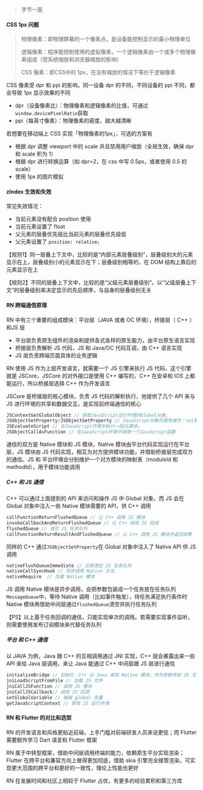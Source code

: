 > 字节一面

#### CSS 1px 问题

> 物理像素：即物理屏幕的一个像素点，是设备能控制显示的最小物理单位
>
> 逻辑像素：程序能控制使用的虚拟像素，一个逻辑像素由一个或多个物理像素组成（受系统缩放和浏览器缩放的影响）
>
> CSS 像素：即CSS中的 1px，在没有缩放的情况下等价于逻辑像素

CSS 像素受 dpr 和 ppi 的影响，同一设备 dpr 的不同，不同设备的 ppi 不同，都会导致 1px 显示效果的不同

- dpr（设备像素比）：物理像素和逻辑像素的比值，可通过`window.devicePixelRatio`获取
- ppi（每英寸像素）：物理像素的密度，越大越清晰

若想要在移动端上 CSS 实现「物理像素的1px」，可选的方案有

- 根据 dpr 调整 viewport 中的 scale 并且禁用用户缩放（全局生效，确保 dpr 和 scale 积为 1）
- 根据 dpr 进行转换运算（如 dpr=2，在 css 中写 0.5px，或者使用 0.5 的 scale）
- 使用 1px 的图片模拟

#### zIndex 生效和失效

常见失效情况：

- 当前元素没有配合 position 使用
- 当前元素设置了 float
- 父元素的层叠优先级比当前元素的层叠优先级低
- 父元素设置了 `position: relative;`

【规则1】同一层叠上下文中，比较的是“内部元素层叠级别”，层叠级别大的元素显示在上，层叠级别小的元素显示在下；层叠级别相等的，在 DOM 结构上靠后的元素显示在上

【规则2】不同的层叠上下文中，比较的是“父级元素层叠级别”。以“父级层叠上下文”的层叠级别来决定显示的先后顺序，与自身的层叠级别无关

#### RN 跨端通信原理

RN 中有三个重要的组成模块：平台层（JAVA 或者 OC 环境），桥接层（ C++ ）和JS 层

- 平台层负责原生组件的渲染和提供各式各样的原生能力，由平台原生语言实现
- 桥接层负责解析 JS 代码，JS 和 Java/OC 代码互调，由 C++ 语言实现
- JS 层负责跨端页面具体的业务逻辑

RN 使用 JS 作为上层开发语言，就需要一个 JS 引擎来执行 JS 代码，这个引擎就是 JSCore，JSCore 的对外接口是使用 C++ 编写的，C++ 在安卓和 IOS 上都能运行，所以桥接层选择 C++ 作为开发语言

JSCore 是桥接层的核心模块，负责 JS 代码的解析执行，他提供了几个 API 来与 JS 进行环境的共享和数据交互，是实现前终端通信的核心

```typescript
JSContextGetGlobalObject // 获取JavaScript运行环境的Global对象。
JSObjectSetProperty/JSObjectGetProperty // JavaScript对象的属性操作：set和get。
JSEvaluateScript // 在JavaScript环境中执行一段JS脚本。
JSObjectCallAsFunction // 在JavaScript环境中调用一个JavaScript函数
```

通信的双方是 Native 模块和 JS 模块，Native 模块由平台代码实现运行在平台层，JS 模块由 JS 代码实现，相互为对方提供模块功能，并借助桥接层完成双方的通信。JS 和 平台环境会分别维护一个对方模块的映射表（moduleId 和 methodId），用于模块功能调用

##### C++ 和 JS 通信

C++ 可以通过上面提到的 API 来访问和操作 JS 中 Global 对象，而 JS 会在 Global 对象中注入一些 Native 模块需要的 API，供 C++ 调用

```typescript
callFunctionReturnFlushedQueue // 让 C++ 调用 JS 模块
invokeCallbackAndReturnFlushedQueue // 让 C++ 调用 JS 回调
flushedQueue // 清空 JS 任务队列
callFunctionReturnResultAndFlushedQueue // 让 C++ 调用 JS 模块并返回结果
```

同样的 C++ 通过`JSObjectSetProperty`在 Global 对象中注入了 Native API 供 JS 调用

```typescript
nativeFlushQueueImmediate // 立即清空 JS 任务队列
nativeCallSyncHook // 同步调用 Native 方法
nativeRequire  // 加载 Native 模块
```

JS 调用 Native 模块是异步调用，会把参数包装成一个任务放在任务队列`MessageQueue`中，等待 Native 调用（比如事件触发），待任务满足执行条件时 Native 模块再借助中间层通过`flushedQueue`清空并执行任务队列

【PS】以上基于任务回调的通信，只能实现单次的调用。若需要实现事件监听，则需要使用发布订阅模块来代替任务队列

##### 平台 和 C++ 通信

以 JAVA 为例，Java 跟 C++ 的互相调用通过 JNI 实现，C++ 层会暴露出来一些 API 来给 Java 层调用，来让 Java 能通过 C++ 中间层跟 JS 层进行通信

```typescript
initializeBridge // 初始化：C++ 从 Java 拿到 Native 模块，作为参数传给 JS 生成 NativeModules
jniLoadScriptFromFile // 加载 JS 文件
jniCallJSFunction // 调用 JS 模块
jniCallJSCallback// 调用 JS 回调
setGlobalVariable // 编辑 global 变量
getJavaScriptContext // 获取 JS 运行环境
```

#### RN 和 Flutter 的对比和选型

RN 的开发语言和风格更贴近前端，上手门槛对前端研发人员来说更低；而 Flutter 需要额外学习 Dart 语言和 Flutter 框架

RN 属于中转型框架，借助中间层调用终端的能力，依赖原生平台实现渲染；Flutter 在跨平台和兼容方向上做得更加彻底，借助 skia 引擎完全接管渲染，可实现更大范围的跨平台和更好的一致性，理论上性能也更好

RN 在发展时间和社区上相较于 Flutter 占优，有更多的经验累积和第三方库